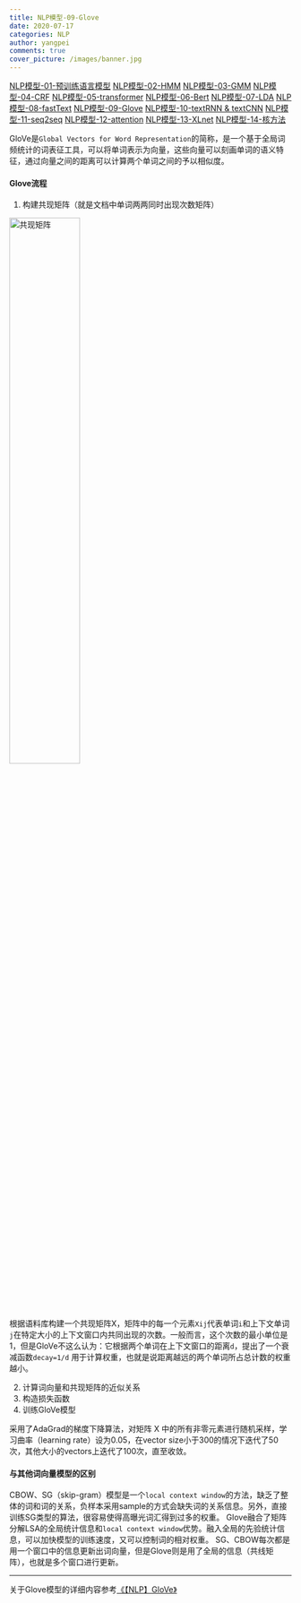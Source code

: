 ```yaml
---
title: NLP模型-09-Glove
date: 2020-07-17
categories: NLP
author: yangpei
comments: true
cover_picture: /images/banner.jpg
---
```


[NLP模型-01-预训练语言模型](https://iloveyou11.github.io/2020/07/14/NLP%E6%A8%A1%E5%9E%8B-01-%E9%A2%84%E8%AE%AD%E7%BB%83%E8%AF%AD%E8%A8%80%E6%A8%A1%E5%9E%8B/)
[NLP模型-02-HMM](https://iloveyou11.github.io/2020/07/14/NLP%E6%A8%A1%E5%9E%8B-02-HMM/)
[NLP模型-03-GMM](https://iloveyou11.github.io/2020/07/15/NLP%E6%A8%A1%E5%9E%8B-03-GMM/)
[NLP模型-04-CRF](https://iloveyou11.github.io/2020/07/15/NLP%E6%A8%A1%E5%9E%8B-04-CRF/)
[NLP模型-05-transformer](https://iloveyou11.github.io/2020/07/16/NLP%E6%A8%A1%E5%9E%8B-05-transformer/)
[NLP模型-06-Bert](https://iloveyou11.github.io/2020/07/16/NLP%E6%A8%A1%E5%9E%8B-06-Bert/)
[NLP模型-07-LDA](https://iloveyou11.github.io/2020/07/17/NLP%E6%A8%A1%E5%9E%8B-07-LDA/)
[NLP模型-08-fastText](https://iloveyou11.github.io/2020/07/17/NLP%E6%A8%A1%E5%9E%8B-08-fastText/)
[NLP模型-09-Glove](https://iloveyou11.github.io/2020/07/17/NLP%E6%A8%A1%E5%9E%8B-09-Glove/)
[NLP模型-10-textRNN & textCNN](https://iloveyou11.github.io/2020/07/18/NLP%E6%A8%A1%E5%9E%8B-10-textRNN%20&%20textCNN/)
[NLP模型-11-seq2seq](https://iloveyou11.github.io/2020/07/18/NLP%E6%A8%A1%E5%9E%8B-11-seq2seq/)
[NLP模型-12-attention](https://iloveyou11.github.io/2020/07/18/NLP%E6%A8%A1%E5%9E%8B-12-attention/)
[NLP模型-13-XLnet](https://iloveyou11.github.io/2020/07/19/NLP%E6%A8%A1%E5%9E%8B-13-XLnet/)
[NLP模型-14-核方法](https://iloveyou11.github.io/2020/07/22/NLP%E6%A8%A1%E5%9E%8B-14-%E6%A0%B8%E6%96%B9%E6%B3%95/)

GloVe是`Global Vectors for Word Representation`的简称，是一个基于全局词频统计的词表征工具，可以将单词表示为向量，这些向量可以刻画单词的语义特征，通过向量之间的距离可以计算两个单词之间的予以相似度。

#### Glove流程
1. 构建共现矩阵（就是文档中单词两两同时出现次数矩阵）

<img src="https://i.loli.net/2020/07/28/NxdB6MnUDhHlsik.png" alt="共现矩阵" width="50%" />

根据语料库构建一个共现矩阵X，矩阵中的每一个元素`Xij`代表单词`i`和上下文单词`j`在特定大小的上下文窗口内共同出现的次数。一般而言，这个次数的最小单位是1，但是GloVe不这么认为：它根据两个单词在上下文窗口的距离`d`，提出了一个衰减函数`decay=1/d` 用于计算权重，也就是说距离越远的两个单词所占总计数的权重越小。

2. 计算词向量和共现矩阵的近似关系
3. 构造损失函数
4. 训练GloVe模型

采用了AdaGrad的梯度下降算法，对矩阵 X 中的所有非零元素进行随机采样，学习曲率（learning rate）设为0.05，在vector size小于300的情况下迭代了50次，其他大小的vectors上迭代了100次，直至收敛。

#### 与其他词向量模型的区别

CBOW、SG（skip-gram）模型是一个`local context window`的方法，缺乏了整体的词和词的关系，负样本采用sample的方式会缺失词的关系信息。另外，直接训练SG类型的算法，很容易使得高曝光词汇得到过多的权重。
Glove融合了矩阵分解LSA的全局统计信息和`local context window`优势。融入全局的先验统计信息，可以加快模型的训练速度，又可以控制词的相对权重。
SG、CBOW每次都是用一个窗口中的信息更新出词向量，但是Glove则是用了全局的信息（共线矩阵），也就是多个窗口进行更新。

---

关于Glove模型的详细内容参考[《【NLP】GloVe》](http://mantchs.com/2019/08/24/NLP/GloVe/)